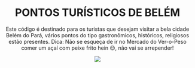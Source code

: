 <h1 align="center">PONTOS TURÍSTICOS DE BELÉM</h1>
<p align="center">Este código é destinado para os turistas que desejam visitar a bela cidade Belém do Pará, vários pontos do tipo gastronômicos, históricos, religiosos estão presentes. Dica: Não se esqueça de ir no Mercado do Ver-o-Peso comer um açaí com peixe frito hein 😉, não vai se arrepender! </p>


<p align="center">
  <img src="https://www.familysearch.org/pt/wiki/img_auth.php/thumb/6/6b/Belém_-_Pará.jpg/650px-Belém_-_Pará.jpg">
</p>

